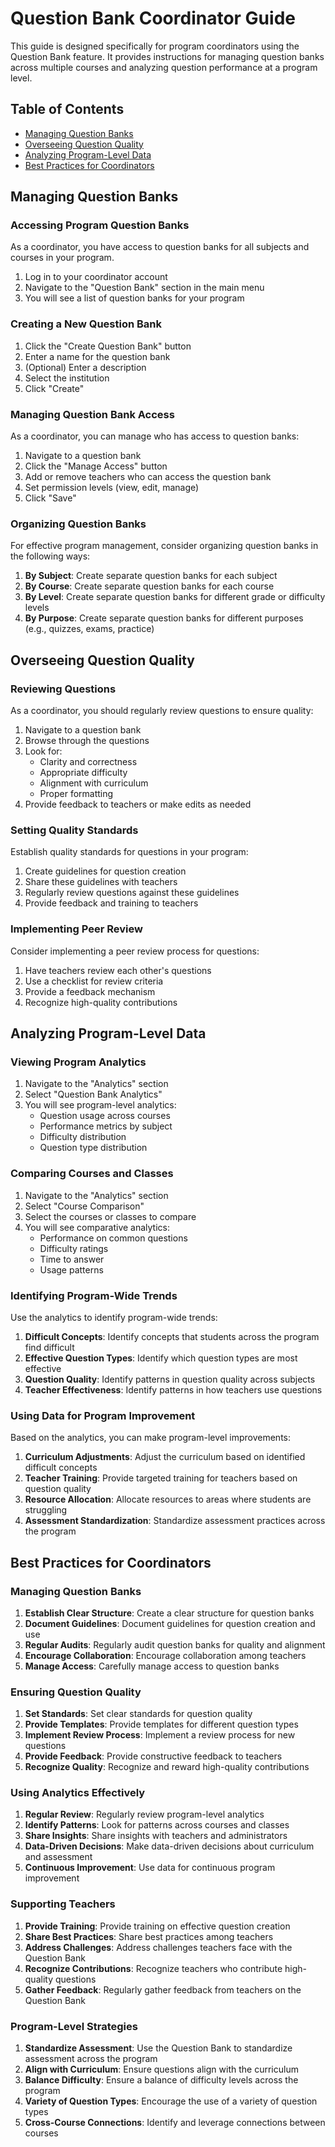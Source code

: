 # Question Bank Coordinator Guide

This guide is designed specifically for program coordinators using the Question Bank feature. It provides instructions for managing question banks across multiple courses and analyzing question performance at a program level.

## Table of Contents

- [Managing Question Banks](#managing-question-banks)
- [Overseeing Question Quality](#overseeing-question-quality)
- [Analyzing Program-Level Data](#analyzing-program-level-data)
- [Best Practices for Coordinators](#best-practices-for-coordinators)

## Managing Question Banks

### Accessing Program Question Banks

As a coordinator, you have access to question banks for all subjects and courses in your program.

1. Log in to your coordinator account
2. Navigate to the "Question Bank" section in the main menu
3. You will see a list of question banks for your program

### Creating a New Question Bank

1. Click the "Create Question Bank" button
2. Enter a name for the question bank
3. (Optional) Enter a description
4. Select the institution
5. Click "Create"

### Managing Question Bank Access

As a coordinator, you can manage who has access to question banks:

1. Navigate to a question bank
2. Click the "Manage Access" button
3. Add or remove teachers who can access the question bank
4. Set permission levels (view, edit, manage)
5. Click "Save"

### Organizing Question Banks

For effective program management, consider organizing question banks in the following ways:

1. **By Subject**: Create separate question banks for each subject
2. **By Course**: Create separate question banks for each course
3. **By Level**: Create separate question banks for different grade or difficulty levels
4. **By Purpose**: Create separate question banks for different purposes (e.g., quizzes, exams, practice)

## Overseeing Question Quality

### Reviewing Questions

As a coordinator, you should regularly review questions to ensure quality:

1. Navigate to a question bank
2. Browse through the questions
3. Look for:
   - Clarity and correctness
   - Appropriate difficulty
   - Alignment with curriculum
   - Proper formatting
4. Provide feedback to teachers or make edits as needed

### Setting Quality Standards

Establish quality standards for questions in your program:

1. Create guidelines for question creation
2. Share these guidelines with teachers
3. Regularly review questions against these guidelines
4. Provide feedback and training to teachers

### Implementing Peer Review

Consider implementing a peer review process for questions:

1. Have teachers review each other's questions
2. Use a checklist for review criteria
3. Provide a feedback mechanism
4. Recognize high-quality contributions

## Analyzing Program-Level Data

### Viewing Program Analytics

1. Navigate to the "Analytics" section
2. Select "Question Bank Analytics"
3. You will see program-level analytics:
   - Question usage across courses
   - Performance metrics by subject
   - Difficulty distribution
   - Question type distribution

### Comparing Courses and Classes

1. Navigate to the "Analytics" section
2. Select "Course Comparison"
3. Select the courses or classes to compare
4. You will see comparative analytics:
   - Performance on common questions
   - Difficulty ratings
   - Time to answer
   - Usage patterns

### Identifying Program-Wide Trends

Use the analytics to identify program-wide trends:

1. **Difficult Concepts**: Identify concepts that students across the program find difficult
2. **Effective Question Types**: Identify which question types are most effective
3. **Question Quality**: Identify patterns in question quality across subjects
4. **Teacher Effectiveness**: Identify patterns in how teachers use questions

### Using Data for Program Improvement

Based on the analytics, you can make program-level improvements:

1. **Curriculum Adjustments**: Adjust the curriculum based on identified difficult concepts
2. **Teacher Training**: Provide targeted training for teachers based on question quality
3. **Resource Allocation**: Allocate resources to areas where students are struggling
4. **Assessment Standardization**: Standardize assessment practices across the program

## Best Practices for Coordinators

### Managing Question Banks

1. **Establish Clear Structure**: Create a clear structure for question banks
2. **Document Guidelines**: Document guidelines for question creation and use
3. **Regular Audits**: Regularly audit question banks for quality and alignment
4. **Encourage Collaboration**: Encourage collaboration among teachers
5. **Manage Access**: Carefully manage access to question banks

### Ensuring Question Quality

1. **Set Standards**: Set clear standards for question quality
2. **Provide Templates**: Provide templates for different question types
3. **Implement Review Process**: Implement a review process for new questions
4. **Provide Feedback**: Provide constructive feedback to teachers
5. **Recognize Quality**: Recognize and reward high-quality contributions

### Using Analytics Effectively

1. **Regular Review**: Regularly review program-level analytics
2. **Identify Patterns**: Look for patterns across courses and classes
3. **Share Insights**: Share insights with teachers and administrators
4. **Data-Driven Decisions**: Make data-driven decisions about curriculum and assessment
5. **Continuous Improvement**: Use data for continuous program improvement

### Supporting Teachers

1. **Provide Training**: Provide training on effective question creation
2. **Share Best Practices**: Share best practices among teachers
3. **Address Challenges**: Address challenges teachers face with the Question Bank
4. **Recognize Contributions**: Recognize teachers who contribute high-quality questions
5. **Gather Feedback**: Regularly gather feedback from teachers on the Question Bank

### Program-Level Strategies

1. **Standardize Assessment**: Use the Question Bank to standardize assessment across the program
2. **Align with Curriculum**: Ensure questions align with the curriculum
3. **Balance Difficulty**: Ensure a balance of difficulty levels across the program
4. **Variety of Question Types**: Encourage the use of a variety of question types
5. **Cross-Course Connections**: Identify and leverage connections between courses
